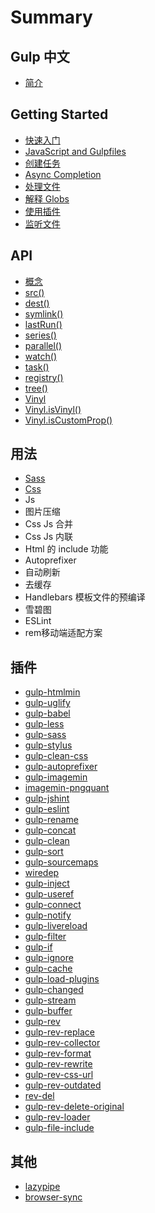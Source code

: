 # Summary

## Gulp 中文

* [简介](README.md)

## Getting Started

* [快速入门](/getting-started/1-quick-start.md)
* [JavaScript and Gulpfiles](/getting-started/2-javascript-and-gulpfiles.md)
* [创建任务](/getting-started/3-creating-tasks.md)
* [Async Completion](/getting-started/4-async-completion.md)
* [处理文件](/getting-started/5-working-with-files.md)
* [解释 Globs](/getting-started/6-explaining-globs.md)
* [使用插件](/getting-started/7-using-plugins.md)
* [监听文件](/getting-started/8-watching-files.md)

## API

* [概念](/api/concepts.md)
* [src\(\)](/api/src.md)
* [dest\(\)](/api/dest.md)
* [symlink\(\)](/api/symlink.md)
* [lastRun\(\)](/api/last-run.md)
* [series\(\)](/api/series.md)
* [parallel\(\)](/api/parallel.md)
* [watch\(\)](/api/watch.md)
* [task\(\)](/api/task.md)
* [registry\(\)](/api/registry.md)
* [tree\(\)](/api/tree.md)
* [Vinyl](/api/vinyl.md)
* [Vinyl.isVinyl\(\)](/api/vinyl-isvinyl.md)
* [Vinyl.isCustomProp\(\)](/api/vinyl-iscustomprop.md)

## 用法

* [Sass](yong-fa/sass-bian-yi.md)
* [Css](yong-fa/css.md)
* Js
* 图片压缩
* Css Js 合并
* Css Js 内联
* Html 的 include 功能
* Autoprefixer
* 自动刷新
* 去缓存
* Handlebars 模板文件的预编译
* 雪碧图
* ESLint
* rem移动端适配方案

## 插件

* [gulp-htmlmin](cha-jian/gulp-htmlmin.md)
* [gulp-uglify](cha-jian/gulp-uglify.md)
* [gulp-babel](cha-jian/gulp-babel.md)
* [gulp-less](cha-jian/gulp-less.md)
* [gulp-sass](cha-jian/gulp-sass.md)
* [gulp-stylus](cha-jian/gulp-stylus.md)
* [gulp-clean-css](cha-jian/gulp-clean-css.md)
* [gulp-autoprefixer](cha-jian/gulp-autoprefixer.md)
* [gulp-imagemin](cha-jian/gulp-imagemin.md)
* [imagemin-pngquant](cha-jian/imagemin-pngquant.md)
* [gulp-jshint](cha-jian/gulp-jshint.md)
* [gulp-eslint](cha-jian/gulp-eslint.md)
* [gulp-rename](cha-jian/gulp-rename.md)
* [gulp-concat](cha-jian/gulp-concat.md)
* [gulp-clean](cha-jian/gulp-clean.md)
* [gulp-sort](cha-jian/gulp-sort.md)
* [gulp-sourcemaps](cha-jian/gulp-sourcemaps.md)
* [wiredep](cha-jian/wiredep.md)
* [gulp-inject](cha-jian/gulp-inject.md)
* [gulp-useref](cha-jian/gulp-useref.md)
* [gulp-connect](cha-jian/gulp-connect.md)
* [gulp-notify](cha-jian/gulp-notify.md)
* [gulp-livereload](cha-jian/gulp-livereload.md)
* [gulp-filter](cha-jian/gulp-filter.md)
* [gulp-if](cha-jian/gulp-if.md)
* [gulp-ignore](cha-jian/gulp-ignore.md)
* [gulp-cache](cha-jian/gulp-cache.md)
* [gulp-load-plugins](cha-jian/gulp-load-plugins.md)
* [gulp-changed ](cha-jian/gulp-unchanged.md)
* [gulp-stream](cha-jian/gulp-stream.md)
* [gulp-buffer](cha-jian/gulp-buffer.md)
* [gulp-rev](cha-jian/gulp-rev.md)
* [gulp-rev-replace](cha-jian/gulp-rev-replace.md)
* [gulp-rev-collector](cha-jian/gulp-rev-collector.md)
* [gulp-rev-format](cha-jian/gulp-rev-format.md)
* [gulp-rev-rewrite](cha-jian/gulp-rev-rewrite.md)
* [gulp-rev-css-url](cha-jian/gulp-rev-css-url.md)
* [gulp-rev-outdated](cha-jian/gulp-rev-outdated.md)
* [rev-del](cha-jian/rev-del.md)
* [gulp-rev-delete-original](cha-jian/gulp-rev-delete-original.md)
* [gulp-rev-loader](cha-jian/gulp-rev-loader.md)
* [gulp-file-include](cha-jian/gulp-file-include.md)

## 其他

* [lazypipe](cha-jian/lazypipe.md)
* [browser-sync](cha-jian/browser-sync.md)

